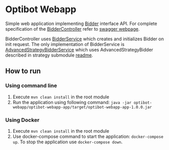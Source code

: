 # Optibot Webapp
Simple web application implementing [Bidder](../optibot-strategy/src/main/java/com/dzagurskii/auction/bidder/Bidder.java) interface API. 
For complete specification of the [BidderController](optibot-webapp-app/src/main/java/com/dzagurskii/auction/webapp/web/controller/v1/BidderController.java) refer to [swagger webpage](https://dmitriizagurskii.github.io/optibot).

BidderController uses [BidderService](optibot-webapp-api/src/main/java/com/dzagurskii/auction/webapp/api/service/BidderService.java) which creates and initializes Bidder on init request. The only implementation of BidderService is [AdvancedStrategyBidderService](optibot-webapp-impl/src/main/java/com/dzagurskii/auction/webapp/impl/service/AdvancedStrategyBidderService.java) which uses AdvancedStrategyBidder described in strategy submodule [readme](../optibot-strategy/Readme.md).

## How to run
### Using command line
1. Execute `mvn clean install` in the root module
2. Run the application using following command:
   `java -jar optibot-webapp/optibot-webapp-app/target/optibot-webapp-app-1.0.0.jar`

### Using Docker
1. Execute `mvn clean install` in the root module
2. Use docker-compose command to start the application: `docker-compose up`.
   To stop the application use `docker-compose down`.